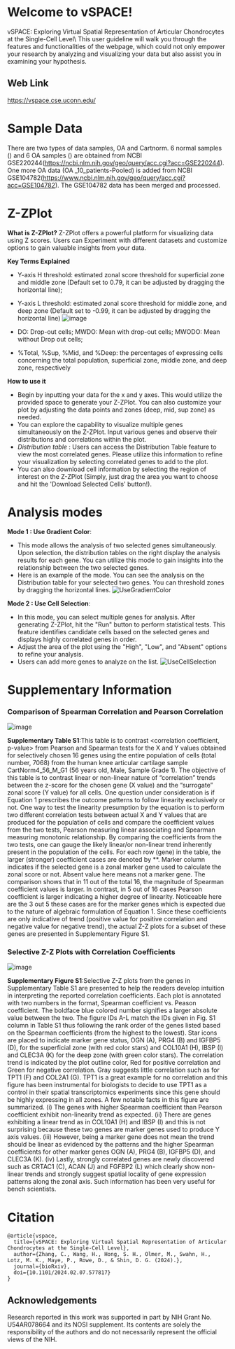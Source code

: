# Welcome to vSPACE!
vSPACE: Exploring Virtual Spatial Representation of Articular Chondrocytes at the Single-Cell Level\\
This user guideline will walk you through the features and functionalities of the webpage, which could not only empower your research by analyzing and visualizing your data but also assist you in examining your hypothesis.

## Web Link
https://vspace.cse.uconn.edu/

# Sample Data
There are two types of data samples, OA and Cartnorm. 6 normal samples () and 6 OA samples () are obtained from NCBI GSE220244(https://ncbi.nlm.nih.gov/geo/query/acc.cgi?acc=GSE220244). One more OA data (OA _10_patients-Pooled) is added from NCBI GSE104782(https://www.ncbi.nlm.nih.gov/geo/query/acc.cgi?acc=GSE104782). The GSE104782 data has been merged and processed.

# Z-ZPlot 
**What is Z-ZPlot?**
Z-ZPlot offers a powerful platform for visualizing data using Z scores. Users can Experiment with different datasets and customize options to gain valuable insights from your data.

**Key Terms Explained**
- Y-axis H threshold: estimated zonal score threshold for superficial zone and middle zone (Default set to 0.79, it can be adjusted by dragging the horizontal line);
- Y-axis L threshold: estimated zonal score threshold for middle zone, and deep zone (Default set to -0.99, it can be adjusted by dragging the horizontal line)
![image](https://github.com/zhacheny/vSPACE/assets/17793217/6c621bb5-26b6-4bd0-a5ad-e534ad5487cb)

- DO: Drop-out cells; MWDO: Mean with drop-out cells; MWODO: Mean without Drop out cells;
- %Total, %Sup, %Mid, and %Deep: the percentages of expressing cells concerning the total population, superficial zone, middle zone, and deep zone, respectively

**How to use it**
- Begin by inputting your data for the x and y axes. This would utilize the provided space to generate your Z-ZPlot. You can also customize your plot by adjusting the data points and zones (deep, mid, sup zone) as needed.
- You can explore the capability to visualize multiple genes simultaneously on the Z-ZPlot. Input various genes and observe their distributions and correlations within the plot.
- *Distribution table* : Users can access the Distribution Table feature to view the most correlated genes. Please utilize this information to refine your visualization by selecting correlated genes to add to the plot.
- You can also download cell information by selecting the region of interest on the Z-ZPlot (Simply, just drag the area you want to choose and hit the 'Download Selected Cells' button!). 

# Analysis modes
**Mode 1 : Use Gradient Color**:
- This mode allows the analysis of two selected genes simultaneously. Upon selection, the distribution tables on the right display the analysis results for each gene. You can utilize this mode to gain insights into the relationship between the two selected genes.
- Here is an example of the mode. You can see the analysis on the Distribution table for your selected two genes. You can threshold zones by dragging the horizontal lines. 
![UseGradientColor](https://github.com/zhacheny/vSPACE/assets/163660925/7f64a7ed-04b4-4db2-86d3-a5f79bf9cd7d)

**Mode 2 : Use Cell Selection**:
- In this mode, you can select multiple genes for analysis. After generating Z-ZPlot, hit the "Run" button to perform statistical tests. This feature identifies candidate cells based on the selected genes and displays highly correlated genes in order.
- Adjust the area of the plot using the "High", "Low", and "Absent" options to refine your analysis.
- Users can add more genes to analyze on the list. 
![UseCellSelection](https://github.com/zhacheny/vSPACE/assets/163660925/f9b38143-ba25-4bd7-86d5-cb9e8cffc8f9)

# Supplementary Information
### Comparison of Spearman Correlation and Pearson Correlation
![image](https://github.com/user-attachments/assets/0d890ff4-f067-42c0-be71-fcc4ef684063)

**Supplementary Table S1**:This table is to contrast <correlation coefficient, p-value> from Pearson and Spearman tests for the X and Y values obtained for selectively chosen 16 genes using the entire population of cells (total number, 7068) from the human knee articular cartilage sample CartNorm4_56_M_G1 (56 years old, Male, Sample Grade 1). The objective of this table is to contrast linear or non-linear nature of “correlation” trends between the z-score for the chosen gene (X value) and the “surrogate” zonal score (Y value) for all cells. One question under consideration is if Equation 1 prescribes the outcome patterns to follow linearity exclusively or not. One way to test the linearity presumption by the equation is to perform two different correlation tests between actual X and Y values that are produced for the population of cells and compare the coefficient values from the two tests, Pearson measuring linear associating and Spearman measuring monotonic relationship. By comparing the coefficients from the two tests, one can gauge the likely linear/or non-linear trend inherently present in the population of the cells. For each row (gene) in the table, the larger (stronger) coefficient cases are denoted by **. Marker column indicates if the selected gene is a zonal marker gene used to calculate the zonal score or not. Absent value here means not a marker gene.  The comparison shows that in 11 out of the total 16, the magnitude of Spearman coefficient values is larger. In contrast, in 5 out of 16 cases Pearson coefficient is larger indicating a higher degree of linearity. Noticeable here are the 3 out 5 these cases are for the marker genes which is expected due to the nature of algebraic formulation of Equation 1. Since these coefficients are only indicative of trend (positive value for positive correlation and negative value for negative trend), the actual Z-Z plots for a subset of these genes are presented in Supplementary Figure S1. 

### Selective Z-Z Plots with Correlation Coefficients
![image](https://github.com/user-attachments/assets/31f1b81b-ea9e-4441-a5c0-31a48ee721ff)

**Supplementary Figure S1**:Selective Z-Z plots from the genes in Supplementary Table S1 are presented to help the readers develop intuition in interpreting the reported correlation coefficients. Each plot is annotated with two numbers in the format, Spearman coefficient vs. Peason coefficient. The boldface blue colored number signifies a larger absolute value between the two. The figure IDs A-L match the IDs given in Fig. S1 column in Table S1 thus following the rank order of the genes listed based on the Spearman coefficients (from the highest to the lowest). Star icons are placed to indicate marker gene status, OGN (A), PRG4 (B) and IGFBP5 (D), for the superficial zone (with red color stars) and COL10A1 (H), IBSP (I) and CLEC3A (K) for the deep zone (with green color stars). The correlation trend is indicated by the plot outline color, Red for positive correlation and Green for negative correlation. Gray suggests little correlation such as for TPT1 (F) and COL2A1 (G). TPT1 is a great example for no correlation and this figure has been instrumental for biologists to decide to use TPT1 as a control in their spatial transcriptomics experiments since this gene should be highly expressing in all zones. A few notable facts in this figure are summarized. (i) The genes with higher Spearman coefficient than Pearson coefficient exhibit non-linearity trend as expected. (ii) There are genes exhibiting a linear trend as in COL10A1 (H) and IBSP (I) and this is not surprising because these two genes are marker genes used to produce Y axis values. (iii) However, being a marker gene does not mean the trend should be linear as evidenced by the patterns and the higher Spearman coefficients for other marker genes OGN (A), PRG4 (B), IGFBP5 (D), and CLEC3A (K). (iv) Lastly, strongly correlated genes are newly discovered such as CRTAC1 (C), ACAN (J) and FGFBP2 (L) which clearly show non-linear trends and strongly suggest spatial locality of gene expression patterns along the zonal axis. Such information has been very useful for bench scientists.
# Citation

```
@article{vspace,
  title={vSPACE: Exploring Virtual Spatial Representation of Articular Chondrocytes at the Single-Cell Level},
  author={Zhang, C., Wang, H., Hong, S. H., Olmer, M., Swahn, H., Lotz, M. K., Maye, P., Rowe, D., & Shin, D. G. (2024).},
  journal={bioRxiv},
  doi={10.1101/2024.02.07.577817}
}
```



## Acknowledgements
Research reported in this work was supported in part by NIH Grant No. U54AR078664 and its NOSI supplement. Its contents are solely the responsibility of the authors and do not necessarily represent the official views of the NIH.
